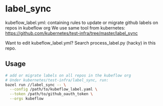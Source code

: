 # label_sync

kubeflow_label.yml: containing rules to update or migrate github labels on repos in kubeflow org
We use same tool from kubernetes: https://github.com/kubernetes/test-infra/tree/master/label_sync

Want to edit kubeflow_label.yml? Search process\_label.py (hacky) in this repo.

## Usage
```sh
# add or migrate labels on all repos in the kubeflow org
# Under kubernetes/test-infra/label_sync, run:
bazel run //label_sync -- \
  --config /path/to/kubeflow_label.yaml \
  --token /path/to/github_oauth_token \
  --orgs kubeflow
```